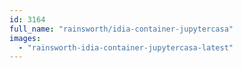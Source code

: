 ```yaml
---
id: 3164
full_name: "rainsworth/idia-container-jupytercasa"
images: 
  - "rainsworth-idia-container-jupytercasa-latest"
---
```

